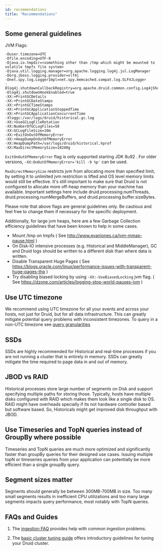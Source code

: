 ```yaml
---
id: recommendations
title: "Recommendations"
---
```


<!--
  ~ Licensed to the Apache Software Foundation (ASF) under one
  ~ or more contributor license agreements.  See the NOTICE file
  ~ distributed with this work for additional information
  ~ regarding copyright ownership.  The ASF licenses this file
  ~ to you under the Apache License, Version 2.0 (the
  ~ "License"); you may not use this file except in compliance
  ~ with the License.  You may obtain a copy of the License at
  ~
  ~   http://www.apache.org/licenses/LICENSE-2.0
  ~
  ~ Unless required by applicable law or agreed to in writing,
  ~ software distributed under the License is distributed on an
  ~ "AS IS" BASIS, WITHOUT WARRANTIES OR CONDITIONS OF ANY
  ~ KIND, either express or implied.  See the License for the
  ~ specific language governing permissions and limitations
  ~ under the License.
  -->

## Some general guidelines

JVM Flags:

```
-Duser.timezone=UTC
-Dfile.encoding=UTF-8
-Djava.io.tmpdir=<something other than /tmp which might be mounted to volatile tmpfs file system>
-Djava.util.logging.manager=org.apache.logging.log4j.jul.LogManager
-Dorg.jboss.logging.provider=slf4j
-Dnet.spy.log.LoggerImpl=net.spy.memcached.compat.log.SLF4JLogger
-Dlog4j.shutdownCallbackRegistry=org.apache.druid.common.config.Log4jShutdown
-Dlog4j.shutdownHookEnabled=true
-XX:+PrintGCDetails
-XX:+PrintGCDateStamps
-XX:+PrintGCTimeStamps
-XX:+PrintGCApplicationStoppedTime
-XX:+PrintGCApplicationConcurrentTime
-Xloggc:/var/logs/druid/historical.gc.log
-XX:+UseGCLogFileRotation
-XX:NumberOfGCLogFiles=50
-XX:GCLogFileSize=10m
-XX:+ExitOnOutOfMemoryError
-XX:+HeapDumpOnOutOfMemoryError
-XX:HeapDumpPath=/var/logs/druid/historical.hprof
-XX:MaxDirectMemorySize=10240g
```

`ExitOnOutOfMemoryError` flag is only supported starting JDK 8u92 . For older versions, `-XX:OnOutOfMemoryError='kill -9 %p'` can be used.

`MaxDirectMemorySize` restricts jvm from allocating more than specified limit, by setting it to unlimited jvm restriction is lifted and OS level memory limits would still be effective. It's still important to make sure that Druid is not configured to allocate more off-heap memory than your machine has available. Important settings here include druid.processing.numThreads, druid.processing.numMergeBuffers, and druid.processing.buffer.sizeBytes.

Please note that above flags are general guidelines only. Be cautious and feel free to change them if necessary for the specific deployment.

Additionally, for large jvm heaps, here are a few Garbage Collection efficiency guidelines that have been known to help in some cases.

- Mount /tmp on tmpfs ( See http://www.evanjones.ca/jvm-mmap-pause.html )
- On Disk-IO intensive processes (e.g. Historical and MiddleManager), GC and Druid logs should be written to a different disk than where data is written.
- Disable Transparent Huge Pages ( See https://blogs.oracle.com/linux/performance-issues-with-transparent-huge-pages-thp )
- Try disabling biased locking by using `-XX:-UseBiasedLocking` jvm flag. ( See https://dzone.com/articles/logging-stop-world-pauses-jvm )

## Use UTC timezone

We recommend using UTC timezone for all your events and across your hosts, not just for Druid, but for all data infrastructure. This can greatly mitigate potential query problems with inconsistent timezones. To query in a non-UTC timezone see [query granularities](../querying/granularities.html#period-granularities)

## SSDs

SSDs are highly recommended for Historical and real-time processes if you are not running a cluster that is entirely in memory. SSDs can greatly mitigate the time required to page data in and out of memory.

## JBOD vs RAID

Historical processes store large number of segments on Disk and support specifying multiple paths for storing those. Typically, hosts have multiple disks configured with RAID which makes them look like a single disk to OS. RAID might have overheads specially if its not hardware controller based but software based. So, Historicals might get improved disk throughput with JBOD.

## Use Timeseries and TopN queries instead of GroupBy where possible

Timeseries and TopN queries are much more optimized and significantly faster than groupBy queries for their designed use cases. Issuing multiple topN or timeseries queries from your application can potentially be more efficient than a single groupBy query.

## Segment sizes matter

Segments should generally be between 300MB-700MB in size. Too many small segments results in inefficient CPU utilizations and
too many large segments impacts query performance, most notably with TopN queries.

## FAQs and Guides

1) The [ingestion FAQ](../ingestion/faq.md) provides help with common ingestion problems.

2) The [basic cluster tuning guide](../operations/basic-cluster-tuning.md) offers introductory guidelines for tuning your Druid cluster.
